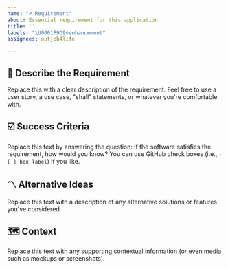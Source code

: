 ```yaml
---
name: "✔️ Requirement"
about: Essential requirement for this application
title: ''
labels: "\U0001F9D9‍♀️enhancement"
assignees: nutjob4life

---
```


## 📜 Describe the Requirement

Replace this with a clear description of the requirement. Feel free to use a user story, a use case, "shall" statements, or whatever you're comfortable with.


## ☑️ Success Criteria

Replace this text by answering the question: if the software satisfies the requirement, how would you know? You can use GitHub check boxes (i.e., `- [ ] box label`) if you like.


## 〽️ Alternative Ideas

Replace this text with a description of any alternative solutions or features you've considered.


## 🗺 Context

Replace this text with any supporting contextual information (or even media such as mockups or screenshots).
